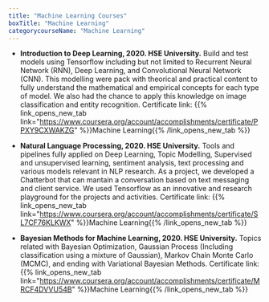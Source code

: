 ```yaml
---
title: "Machine Learning Courses"
boxTitle: "Machine Learning"
categorycourseName: "Machine Learning"
---
```

- __Introduction to Deep Learning, 2020. HSE University.__
Build and test models using Tensorflow including but not limited to Recurrent Neural Network (RNN), Deep Learning, and Convolutional Neural Network (CNN). This modelling were pack with theorical and practical content to fully understand the mathematical and empirical concepts for each type of model. We also had the chance to apply this knowledge on image classification and entity recognition.
Certificate link: {{% link_opens_new_tab link="https://www.coursera.org/account/accomplishments/certificate/PPXY9CXWAKZG" %}}Machine Learning{{% /link_opens_new_tab %}}

- __Natural Language Processing, 2020. HSE University.__
Tools and pipelines fully applied on Deep Learning, Topic Modelling, Supervised and unsupervised learning, sentiment analysis, text processing and various models relevant in NLP research. As a project, we developed a Chatterbot that can mantain a conversation based on text messaging and client service. We used Tensorflow as an innovative and research playground for the projects and activities. 
Certificate link: {{% link_opens_new_tab link="https://www.coursera.org/account/accomplishments/certificate/SL7CF76KLKWX" %}}Machine Learning{{% /link_opens_new_tab %}}

- __Bayesian Methods for Machine Learning, 2020. HSE University.__
Topics related with Bayesian Optimization, Gaussian Process (Including classification using a mixture of Gaussian), Markov Chain Monte Carlo (MCMC), and ending with Variational Bayesian Methods.
Certificate link: {{% link_opens_new_tab link="https://www.coursera.org/account/accomplishments/certificate/MRCF4DVVU54B" %}}Machine Learning{{% /link_opens_new_tab %}}